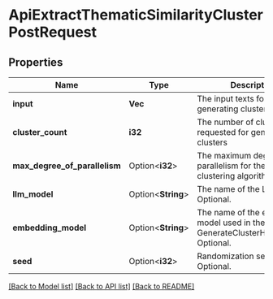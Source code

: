 # ApiExtractThematicSimilarityClusterPostRequest

## Properties

Name | Type | Description | Notes
------------ | ------------- | ------------- | -------------
**input** | **Vec<String>** | The input texts for generating clusters | 
**cluster_count** | **i32** | The number of clusters requested for generating clusters | 
**max_degree_of_parallelism** | Option<**i32**> | The maximum degree of parallelism for the KMeans clustering algorithm | [optional][default to 1]
**llm_model** | Option<**String**> | The name of the LLM model. Optional. | [optional]
**embedding_model** | Option<**String**> | The name of the embedding model used in the GenerateClusterHttpRequest. Optional. | [optional]
**seed** | Option<**i32**> | Randomization seed. Optional. | [optional]

[[Back to Model list]](../README.md#documentation-for-models) [[Back to API list]](../README.md#documentation-for-api-endpoints) [[Back to README]](../README.md)


